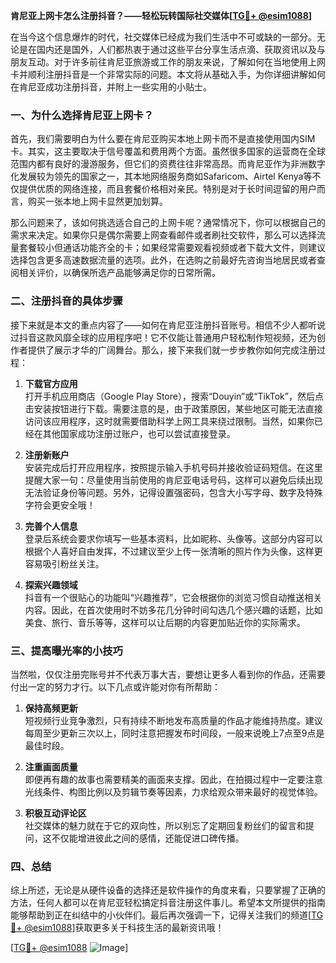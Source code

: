 **肯尼亚上网卡怎么注册抖音？——轻松玩转国际社交媒体[[TG💪+ @esim1088](https://t.me/s/esim1088)]**

在当今这个信息爆炸的时代，社交媒体已经成为我们生活中不可或缺的一部分。无论是在国内还是国外，人们都热衷于通过这些平台分享生活点滴、获取资讯以及与朋友互动。对于许多前往肯尼亚旅游或工作的朋友来说，了解如何在当地使用上网卡并顺利注册抖音是一个非常实际的问题。本文将从基础入手，为你详细讲解如何在肯尼亚成功注册抖音，并附上一些实用的小贴士。

### 一、为什么选择肯尼亚上网卡？

首先，我们需要明白为什么要在肯尼亚购买本地上网卡而不是直接使用国内SIM卡。其实，这主要取决于信号覆盖和费用两个方面。虽然很多国家的运营商在全球范围内都有良好的漫游服务，但它们的资费往往非常高昂。而肯尼亚作为非洲数字化发展较为领先的国家之一，其本地网络服务商如Safaricom、Airtel Kenya等不仅提供优质的网络连接，而且套餐价格相对亲民。特别是对于长时间逗留的用户而言，购买一张本地上网卡显然更加划算。

那么问题来了，该如何挑选适合自己的上网卡呢？通常情况下，你可以根据自己的需求来决定。如果你只是偶尔需要上网查看邮件或者刷社交软件，那么可以选择流量套餐较小但通话功能齐全的卡；如果经常需要观看视频或者下载大文件，则建议选择包含更多高速数据流量的选项。此外，在选购之前最好先咨询当地居民或者查阅相关评价，以确保所选产品能够满足你的日常所需。

### 二、注册抖音的具体步骤

接下来就是本文的重点内容了——如何在肯尼亚注册抖音账号。相信不少人都听说过抖音这款风靡全球的应用程序吧！它不仅能让普通用户轻松制作短视频，还为创作者提供了展示才华的广阔舞台。那么，接下来我们就一步步教你如何完成注册过程：

1. **下载官方应用**  
   打开手机应用商店（Google Play Store），搜索“Douyin”或“TikTok”，然后点击安装按钮进行下载。需要注意的是，由于政策原因，某些地区可能无法直接访问该应用程序，这时就需要借助科学上网工具来绕过限制。当然，如果你已经在其他国家成功注册过账户，也可以尝试直接登录。

2. **注册新账户**  
   安装完成后打开应用程序，按照提示输入手机号码并接收验证码短信。在这里提醒大家一句：尽量使用当前使用的肯尼亚电话号码，这样可以避免后续出现无法验证身份等问题。另外，记得设置强密码，包含大小写字母、数字及特殊字符会更安全哦！

3. **完善个人信息**  
   登录后系统会要求你填写一些基本资料，比如昵称、头像等。这部分内容可以根据个人喜好自由发挥，不过建议至少上传一张清晰的照片作为头像，这样更容易吸引粉丝关注。

4. **探索兴趣领域**  
   抖音有一个很贴心的功能叫“兴趣推荐”，它会根据你的浏览习惯自动推送相关内容。因此，在首次使用时不妨多花几分钟时间勾选几个感兴趣的话题，比如美食、旅行、音乐等等，这样可以让后期的内容更加贴近你的实际需求。

### 三、提高曝光率的小技巧

当然啦，仅仅注册完账号并不代表万事大吉，要想让更多人看到你的作品，还需要付出一定的努力才行。以下几点或许能对你有所帮助：

1. **保持高频更新**  
   短视频行业竞争激烈，只有持续不断地发布高质量的作品才能维持热度。建议每周至少更新三次以上，同时注意把握发布时间段，一般来说晚上7点至9点是最佳时段。

2. **注重画面质量**  
   即便再有趣的故事也需要精美的画面来支撑。因此，在拍摄过程中一定要注意光线条件、构图比例以及剪辑节奏等因素，力求给观众带来最好的视觉体验。

3. **积极互动评论区**  
   社交媒体的魅力就在于它的双向性，所以别忘了定期回复粉丝们的留言和提问，这不仅能增进彼此之间的感情，还能促进口碑传播。

### 四、总结

综上所述，无论是从硬件设备的选择还是软件操作的角度来看，只要掌握了正确的方法，任何人都可以在肯尼亚轻松搞定抖音注册这件事儿。希望本文所提供的指南能够帮助到正在纠结中的小伙伴们。最后再次强调一下，记得关注我们的频道[[TG💪+ @esim1088](https://t.me/s/esim1088)]获取更多关于科技生活的最新资讯哦！

[[TG💪+ @esim1088](https://t.me/s/esim1088) ![Image](https://i.postimg.cc/4NQfJmqS/Snipaste-2025-05-13-00-14-12.png)]